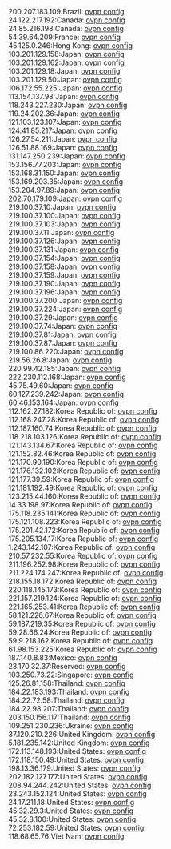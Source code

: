 200.207.183.109:Brazil: [ovpn config](vpn/200_207_183_109.ovpn)  
24.122.217.192:Canada: [ovpn config](vpn/24_122_217_192.ovpn)  
24.85.216.198:Canada: [ovpn config](vpn/24_85_216_198.ovpn)  
54.39.64.209:France: [ovpn config](vpn/54_39_64_209.ovpn)  
45.125.0.246:Hong Kong: [ovpn config](vpn/45_125_0_246.ovpn)  
103.201.129.158:Japan: [ovpn config](vpn/103_201_129_158.ovpn)  
103.201.129.162:Japan: [ovpn config](vpn/103_201_129_162.ovpn)  
103.201.129.18:Japan: [ovpn config](vpn/103_201_129_18.ovpn)  
103.201.129.50:Japan: [ovpn config](vpn/103_201_129_50.ovpn)  
106.172.55.225:Japan: [ovpn config](vpn/106_172_55_225.ovpn)  
113.154.137.98:Japan: [ovpn config](vpn/113_154_137_98.ovpn)  
118.243.227.230:Japan: [ovpn config](vpn/118_243_227_230.ovpn)  
119.24.202.36:Japan: [ovpn config](vpn/119_24_202_36.ovpn)  
121.103.123.107:Japan: [ovpn config](vpn/121_103_123_107.ovpn)  
124.41.85.217:Japan: [ovpn config](vpn/124_41_85_217.ovpn)  
126.27.54.211:Japan: [ovpn config](vpn/126_27_54_211.ovpn)  
126.51.88.169:Japan: [ovpn config](vpn/126_51_88_169.ovpn)  
131.147.250.239:Japan: [ovpn config](vpn/131_147_250_239.ovpn)  
153.156.77.203:Japan: [ovpn config](vpn/153_156_77_203.ovpn)  
153.168.31.150:Japan: [ovpn config](vpn/153_168_31_150.ovpn)  
153.169.203.35:Japan: [ovpn config](vpn/153_169_203_35.ovpn)  
153.204.97.89:Japan: [ovpn config](vpn/153_204_97_89.ovpn)  
202.70.179.109:Japan: [ovpn config](vpn/202_70_179_109.ovpn)  
219.100.37.10:Japan: [ovpn config](vpn/219_100_37_10.ovpn)  
219.100.37.100:Japan: [ovpn config](vpn/219_100_37_100.ovpn)  
219.100.37.103:Japan: [ovpn config](vpn/219_100_37_103.ovpn)  
219.100.37.11:Japan: [ovpn config](vpn/219_100_37_11.ovpn)  
219.100.37.126:Japan: [ovpn config](vpn/219_100_37_126.ovpn)  
219.100.37.131:Japan: [ovpn config](vpn/219_100_37_131.ovpn)  
219.100.37.154:Japan: [ovpn config](vpn/219_100_37_154.ovpn)  
219.100.37.158:Japan: [ovpn config](vpn/219_100_37_158.ovpn)  
219.100.37.159:Japan: [ovpn config](vpn/219_100_37_159.ovpn)  
219.100.37.190:Japan: [ovpn config](vpn/219_100_37_190.ovpn)  
219.100.37.196:Japan: [ovpn config](vpn/219_100_37_196.ovpn)  
219.100.37.200:Japan: [ovpn config](vpn/219_100_37_200.ovpn)  
219.100.37.224:Japan: [ovpn config](vpn/219_100_37_224.ovpn)  
219.100.37.29:Japan: [ovpn config](vpn/219_100_37_29.ovpn)  
219.100.37.74:Japan: [ovpn config](vpn/219_100_37_74.ovpn)  
219.100.37.81:Japan: [ovpn config](vpn/219_100_37_81.ovpn)  
219.100.37.87:Japan: [ovpn config](vpn/219_100_37_87.ovpn)  
219.100.86.220:Japan: [ovpn config](vpn/219_100_86_220.ovpn)  
219.56.26.8:Japan: [ovpn config](vpn/219_56_26_8.ovpn)  
220.99.42.185:Japan: [ovpn config](vpn/220_99_42_185.ovpn)  
222.230.112.168:Japan: [ovpn config](vpn/222_230_112_168.ovpn)  
45.75.49.60:Japan: [ovpn config](vpn/45_75_49_60.ovpn)  
60.127.239.242:Japan: [ovpn config](vpn/60_127_239_242.ovpn)  
60.46.153.164:Japan: [ovpn config](vpn/60_46_153_164.ovpn)  
112.162.27.182:Korea Republic of: [ovpn config](vpn/112_162_27_182.ovpn)  
112.168.247.28:Korea Republic of: [ovpn config](vpn/112_168_247_28.ovpn)  
112.187.160.74:Korea Republic of: [ovpn config](vpn/112_187_160_74.ovpn)  
118.218.103.126:Korea Republic of: [ovpn config](vpn/118_218_103_126.ovpn)  
121.143.134.67:Korea Republic of: [ovpn config](vpn/121_143_134_67.ovpn)  
121.152.82.46:Korea Republic of: [ovpn config](vpn/121_152_82_46.ovpn)  
121.170.90.190:Korea Republic of: [ovpn config](vpn/121_170_90_190.ovpn)  
121.176.132.102:Korea Republic of: [ovpn config](vpn/121_176_132_102.ovpn)  
121.177.39.59:Korea Republic of: [ovpn config](vpn/121_177_39_59.ovpn)  
121.181.192.49:Korea Republic of: [ovpn config](vpn/121_181_192_49.ovpn)  
123.215.44.160:Korea Republic of: [ovpn config](vpn/123_215_44_160.ovpn)  
14.33.198.97:Korea Republic of: [ovpn config](vpn/14_33_198_97.ovpn)  
175.118.235.141:Korea Republic of: [ovpn config](vpn/175_118_235_141.ovpn)  
175.121.108.223:Korea Republic of: [ovpn config](vpn/175_121_108_223.ovpn)  
175.201.42.172:Korea Republic of: [ovpn config](vpn/175_201_42_172.ovpn)  
175.205.134.17:Korea Republic of: [ovpn config](vpn/175_205_134_17.ovpn)  
1.243.142.107:Korea Republic of: [ovpn config](vpn/1_243_142_107.ovpn)  
210.57.232.55:Korea Republic of: [ovpn config](vpn/210_57_232_55.ovpn)  
211.196.252.98:Korea Republic of: [ovpn config](vpn/211_196_252_98.ovpn)  
211.224.174.247:Korea Republic of: [ovpn config](vpn/211_224_174_247.ovpn)  
218.155.18.172:Korea Republic of: [ovpn config](vpn/218_155_18_172.ovpn)  
220.118.145.173:Korea Republic of: [ovpn config](vpn/220_118_145_173.ovpn)  
221.157.219.124:Korea Republic of: [ovpn config](vpn/221_157_219_124.ovpn)  
221.165.253.41:Korea Republic of: [ovpn config](vpn/221_165_253_41.ovpn)  
58.121.226.67:Korea Republic of: [ovpn config](vpn/58_121_226_67.ovpn)  
59.187.219.35:Korea Republic of: [ovpn config](vpn/59_187_219_35.ovpn)  
59.28.66.24:Korea Republic of: [ovpn config](vpn/59_28_66_24.ovpn)  
59.9.218.162:Korea Republic of: [ovpn config](vpn/59_9_218_162.ovpn)  
61.98.153.225:Korea Republic of: [ovpn config](vpn/61_98_153_225.ovpn)  
187.140.8.83:Mexico: [ovpn config](vpn/187_140_8_83.ovpn)  
23.170.32.37:Reserved: [ovpn config](vpn/23_170_32_37.ovpn)  
103.250.73.22:Singapore: [ovpn config](vpn/103_250_73_22.ovpn)  
125.26.81.158:Thailand: [ovpn config](vpn/125_26_81_158.ovpn)  
184.22.183.193:Thailand: [ovpn config](vpn/184_22_183_193.ovpn)  
184.22.72.58:Thailand: [ovpn config](vpn/184_22_72_58.ovpn)  
184.22.98.207:Thailand: [ovpn config](vpn/184_22_98_207.ovpn)  
203.150.156.117:Thailand: [ovpn config](vpn/203_150_156_117.ovpn)  
109.251.230.236:Ukraine: [ovpn config](vpn/109_251_230_236.ovpn)  
37.120.210.226:United Kingdom: [ovpn config](vpn/37_120_210_226.ovpn)  
5.181.235.142:United Kingdom: [ovpn config](vpn/5_181_235_142.ovpn)  
172.113.148.193:United States: [ovpn config](vpn/172_113_148_193.ovpn)  
172.118.150.49:United States: [ovpn config](vpn/172_118_150_49.ovpn)  
198.13.36.179:United States: [ovpn config](vpn/198_13_36_179.ovpn)  
202.182.127.177:United States: [ovpn config](vpn/202_182_127_177.ovpn)  
208.94.244.242:United States: [ovpn config](vpn/208_94_244_242.ovpn)  
23.243.152.124:United States: [ovpn config](vpn/23_243_152_124.ovpn)  
24.17.211.18:United States: [ovpn config](vpn/24_17_211_18.ovpn)  
45.32.29.3:United States: [ovpn config](vpn/45_32_29_3.ovpn)  
45.32.8.100:United States: [ovpn config](vpn/45_32_8_100.ovpn)  
72.253.182.59:United States: [ovpn config](vpn/72_253_182_59.ovpn)  
118.68.65.76:Viet Nam: [ovpn config](vpn/118_68_65_76.ovpn)  
